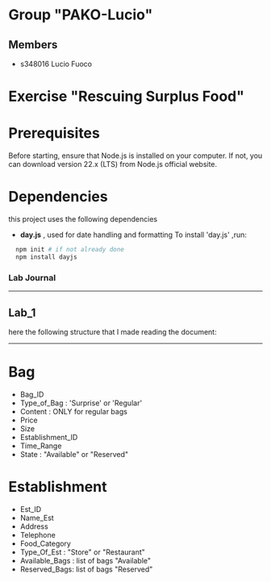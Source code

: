 # Group "PAKO-Lucio"

## Members
- s348016 Lucio Fuoco
# Exercise "Rescuing Surplus Food"

# Prerequisites
Before starting, ensure that Node.js is installed on your computer.
If not, you can download version 22.x (LTS) from Node.js official website.
# Dependencies

this project uses the following dependencies
-  **day.js** , used for date handling and formatting
  To install 'day.js' ,run:
```sh
  npm init # if not already done 
  npm install dayjs
``` 
### Lab Journal
___
## Lab_1
here the following structure that I made reading the document:
- - -
# Bag
- Bag_ID
- Type_of_Bag : 'Surprise' or 'Regular'
- Content : ONLY for regular bags
- Price
- Size
- Establishment_ID
- Time_Range
- State : "Available" or "Reserved"

# Establishment
- Est_ID
- Name_Est
- Address
- Telephone
- Food_Category
- Type_Of_Est : "Store" or "Restaurant"
- Available_Bags : list of bags "Available"
- Reserved_Bags: list of bags "Reserved"

#

